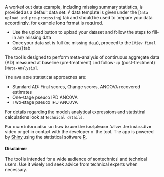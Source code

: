 A worked out data example, including missing summary statistics, is provided as a default data set. A data template is given under the [`Data upload and pre-processing`] tab and should be used to prepare your data accordingly, for example long format is required. 
- Use the upload button to upload your dataset and follow the steps to fill-in any missing data
- Once your data set is full (no missing data), proceed to the [`View final data`] tab

The tool is designed to perform meta-analysis of continuous aggregate data (AD) measured at baseline (pre-treatment) and follow-up (post-treatment) [`Meta-Analysis`].

The available statistical approaches are:

- Standard AD: Final scores, Change scores, ANCOVA recovered estimates
- One-stage pseudo IPD ANCOVA
- Two-stage pseudo IPD ANCOVA

For details regarding the models analytical expressions and statistical calculations look at `Technical details`.

For more information on how to use the tool please follow the instructive video or get in contact with the developer of the tool. The app is powered by [Shiny](shiny.rstudio.com) using the statistical software [R](http://cran.r-project.org/).


####   Disclaimer

The tool is intended for a wide audience of nontechnical and technical users. Use it wisely and seek advice from technical experts when necessary.
